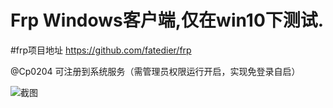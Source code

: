 # Frp Windows客户端,仅在win10下测试.

#frp项目地址  https://github.com/fatedier/frp

@Cp0204  可注册到系统服务（需管理员权限运行开启，实现免登录自启）




![截图](https://github.com/codemonkey-m/FrpClient-Win/blob/master/FrpClient-Win/res/TIM%E6%88%AA%E5%9B%BE20200323121203.png)
